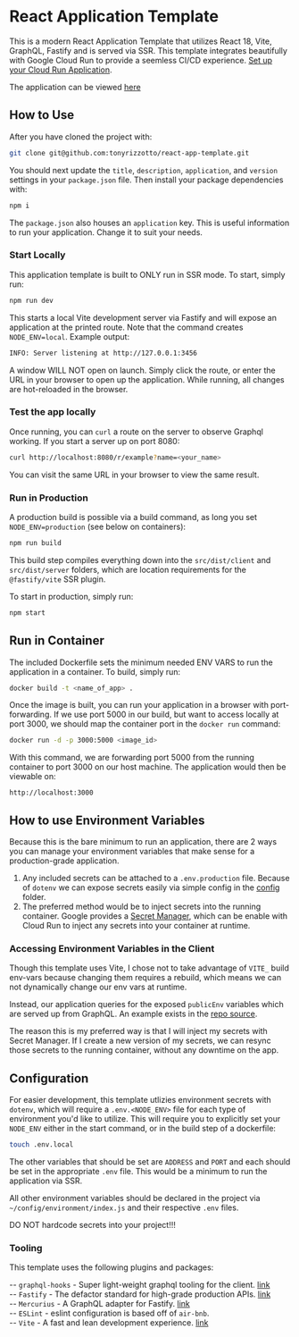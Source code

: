 # React Application Template

This is a modern React Application Template that utilizes React 18, Vite, GraphQL, Fastify and is served via SSR. This template integrates beautifully with Google Cloud Run to provide a seemless CI/CD experience. [Set up your Cloud Run Application](https://cloud.google.com/run/docs/continuous-deployment-with-cloud-build).

The application can be viewed [here](https://react-app-template-medi3zdobq-uc.a.run.app/)
## How to Use

After you have cloned the project with:

```bash
git clone git@github.com:tonyrizzotto/react-app-template.git
```

You should next update the `title`, `description`, `application`, and `version` settings in your `package.json` file. Then install your package dependencies with:

```bash
npm i
```

The `package.json` also houses an `application` key. This is useful information to run your application. Change it to suit your needs.

### Start Locally

This application template is built to ONLY run in SSR mode. To start, simply run:

```bash
npm run dev
```

This starts a local Vite development server via Fastify and will expose an application at the printed route. Note that the command creates `NODE_ENV=local`. Example output:

```bash
INFO: Server listening at http://127.0.0.1:3456
```

A window WILL NOT open on launch. Simply click the route, or enter the URL in your browser to open up the application. While running, all changes are hot-reloaded in the browser.

### Test the app locally
Once running, you can `curl` a route on the server to observe Graphql working. If you start a server up on port 8080:


```bash
curl http://localhost:8080/r/example?name=<your_name>
```

You can visit the same URL in your browser to view the same result.


### Run in Production

A production build is possible via a build command, as long you set `NODE_ENV=production` (see below on containers):

```bash
npm run build
```

This build step compiles everything down into the `src/dist/client` and `src/dist/server` folders, which are location requirements for the `@fastify/vite` SSR plugin. 

To start in production, simply run:

```bash
npm start
```

## Run in Container

The included Dockerfile sets the minimum needed ENV VARS to run the application in a container. To build, simply run:

```bash
docker build -t <name_of_app> .
```

Once the image is built, you can run your application in a browser with port-forwarding. If we use port 5000 in our build, but want to access locally at port 3000, we should map the container port in the `docker run` command:

```bash
docker run -d -p 3000:5000 <image_id>
```

With this command, we are forwarding port 5000 from the running container to port 3000 on our host machine. The application would then be viewable on: 

```
http://localhost:3000
```

## How to use Environment Variables
Because this is the bare minimum to run an application, there are 2 ways you can manage your environment variables that make sense for a production-grade application. 

1. Any included secrets can be attached to a `.env.production` file. Because of `dotenv` we can expose secrets easily via simple config in the [config](./config/index.js) folder.
2. The preferred method would be to inject secrets into the running container. Google provides a [Secret Manager](https://cloud.google.com/secret-manager), which can be enable with Cloud Run to inject any secrets into your container at runtime.

### Accessing Environment Variables in the Client
Though this template uses Vite, I chose not to take advantage of `VITE_` build env-vars because changing them requires a rebuild, which means we can not dynamically change our env vars at runtime.

Instead, our application queries for the exposed `publicEnv` variables which are served up from GraphQL. An example exists in the [repo source](./src/App.jsx).

The reason this is my preferred way is that I will inject my secrets with Secret Manager. If I create a new version of my secrets, we can resync those secrets to the running container, without any downtime on the app.

## Configuration

For easier development, this template utlizies environment secrets with `dotenv`, which will require a `.env.<NODE_ENV>` file for each type of environment you'd like to utilize. This will require you to explicitly set your `NODE_ENV` either in the start command, or in the build step of a dockerfile:

```bash
touch .env.local
```

The other variables that should be set are `ADDRESS` and `PORT` and each should be set in the appropriate `.env` file. This would be a minimum to run the application via SSR.

All other environment variables should be declared in the project via `~/config/environment/index.js` and their respective `.env` files.

DO NOT hardcode secrets into your project!!!

### Tooling

This template uses the following plugins and packages:

-- `graphql-hooks` - Super light-weight graphql tooling for the client. [link](https://github.com/nearform/graphql-hooks)<br>
-- `Fastify` - The defactor standard for high-grade production APIs. [link](https://www.fastify.io/)<br>
-- `Mercurius` - A GraphQL adapter for Fastify. [link](https://mercurius.dev/#/?id=install)<br>
-- `ESLint` - eslint configuration is based off of `air-bnb`.<br>
-- `Vite` - A fast and lean development experience. [link](https://vitejs.dev/guide/)